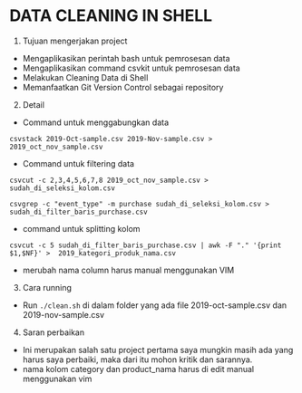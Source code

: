 
# **DATA CLEANING IN SHELL**

1. Tujuan mengerjakan project 
- Mengaplikasikan perintah bash untuk pemrosesan data
- Mengaplikasikan command csvkit untuk pemrosesan data
- Melakukan Cleaning Data di Shell
- Memanfaatkan Git Version Control sebagai repository

2. Detail
- Command untuk menggabungkan data
```
csvstack 2019-Oct-sample.csv 2019-Nov-sample.csv > 2019_oct_nov_sample.csv
```
- Command untuk filtering data
```
csvcut -c 2,3,4,5,6,7,8 2019_oct_nov_sample.csv > sudah_di_seleksi_kolom.csv
```
```
csvgrep -c "event_type" -m purchase sudah_di_seleksi_kolom.csv > sudah_di_filter_baris_purchase.csv
```
- command untuk splitting kolom
```
csvcut -c 5 sudah_di_filter_baris_purchase.csv | awk -F "." '{print $1,$NF}' >  2019_kategori_produk_nama.csv
```
- merubah nama column harus manual menggunakan VIM

3. Cara running 
- Run `./clean.sh` di dalam folder yang ada file 2019-oct-sample.csv dan 2019-nov-sample.csv


4. Saran perbaikan
- Ini merupakan salah satu project pertama saya mungkin masih ada yang harus saya perbaiki, maka dari itu mohon kritik dan sarannya.
- nama kolom category dan product_nama harus di edit manual menggunakan vim

